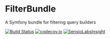 # FilterBundle
A Symfony bundle for filtering query builders

[![Build Status](https://travis-ci.org/MESD/FilterBundle.svg?branch=master)](https://travis-ci.org/MESD/FilterBundle)
[![codecov.io](https://codecov.io/github/MESD/FilterBundle/coverage.svg?branch=master)](https://codecov.io/github/MESD/FilterBundle?branch=master)
[![SensioLabsInsight](https://insight.sensiolabs.com/projects/6b91379a-f121-4669-8c51-9e40876659f2/mini.png)](https://insight.sensiolabs.com/projects/6b91379a-f121-4669-8c51-9e40876659f2)
